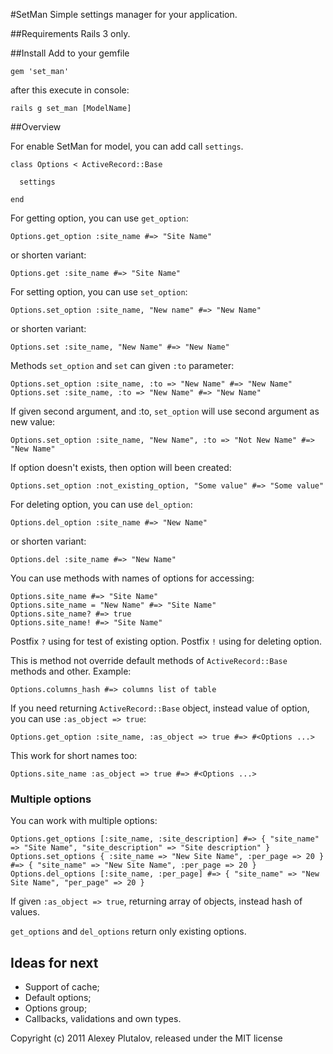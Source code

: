 #SetMan
Simple settings manager for your application.

##Requirements
Rails 3 only.

##Install
Add to your gemfile
  
    gem 'set_man'

after this execute in console:

    rails g set_man [ModelName]

##Overview

For enable SetMan for model, you can add call `settings`.

    class Options < ActiveRecord::Base

      settings

    end

For getting option, you can use `get_option`:

    Options.get_option :site_name #=> "Site Name"
  
or shorten variant:

    Options.get :site_name #=> "Site Name"

For setting option, you can use `set_option`:

    Options.set_option :site_name, "New name" #=> "New Name"

or shorten variant:

    Options.set :site_name, "New Name" #=> "New Name"

Methods `set_option` and `set` can given `:to` parameter:

    Options.set_option :site_name, :to => "New Name" #=> "New Name"
    Options.set :site_name, :to => "New Name" #=> "New Name"

If given second argument, and :to, `set_option` will use second argument as new value:

    Options.set_option :site_name, "New Name", :to => "Not New Name" #=> "New Name"

If option doesn't exists, then option will been created:

    Options.set_option :not_existing_option, "Some value" #=> "Some value"

For deleting option, you can use `del_option`:
  
    Options.del_option :site_name #=> "New Name"

or shorten variant:

    Options.del :site_name #=> "New Name"

You can use methods with names of options for accessing:

    Options.site_name #=> "Site Name"
    Options.site_name = "New Name" #=> "Site Name"
    Options.site_name? #=> true
    Options.site_name! #=> "Site Name"

Postfix `?` using for test of existing option.
Postfix `!` using for deleting option.

This is method not override default methods of `ActiveRecord::Base` methods and other. Example:

    Options.columns_hash #=> columns list of table

If you need returning `ActiveRecord::Base` object, instead value of option, you can use `:as_object => true`:

    Options.get_option :site_name, :as_object => true #=> #<Options ...>

This work for short names too:
  
    Options.site_name :as_object => true #=> #<Options ...>

### Multiple options
You can work with multiple options:

    Options.get_options [:site_name, :site_description] #=> { "site_name" => "Site Name", "site_description" => "Site description" }
    Options.set_options { :site_name => "New Site Name", :per_page => 20 } #=> { "site_name" => "New Site Name", :per_page => 20 }
    Options.del_options [:site_name, :per_page] #=> { "site_name" => "New Site Name", "per_page" => 20 }

If given `:as_object => true`, returning array of objects, instead hash of values.

`get_options` and `del_options` return only existing options.

## Ideas for next

* Support of cache;
* Default options;
* Options group;
* Callbacks, validations and own types.

Copyright (c) 2011 Alexey Plutalov, released under the MIT license
